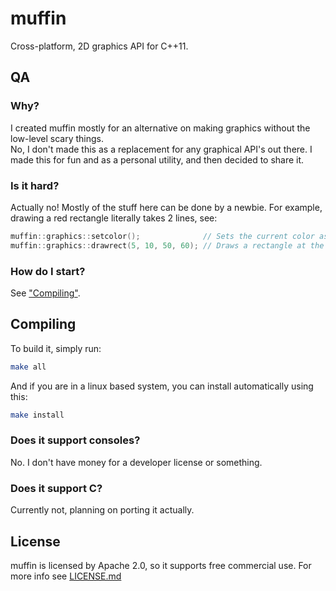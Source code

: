 # muffin
Cross-platform, 2D graphics API for C++11.

## QA
### Why?
I created muffin mostly for an alternative on making graphics without the low-level scary things.\
No, I don't made this as a replacement for any graphical API's out there. I made this for fun and as a personal utility, and then decided to share it.

### Is it hard?
Actually no! Mostly of the stuff here can be done by a newbie. For example, drawing a red rectangle literally takes 2 lines, see:
```cpp
muffin::graphics::setcolor();              // Sets the current color as red
muffin::graphics::drawrect(5, 10, 50, 60); // Draws a rectangle at the position x = 5, y = 10, and with the size of w = 50, h = 60
```

### How do I start?
See ["Compiling"](#Compiling).

## Compiling
To build it, simply run:
```sh
make all
```
And if you are in a linux based system, you can install automatically using this:
```sh
make install
```

### Does it support consoles?
No. I don't have money for a developer license or something.

### Does it support C?
Currently not, planning on porting it actually.

## License
muffin is licensed by Apache 2.0, so it supports free commercial use. For more info see [LICENSE.md](LICENSE.MD)
